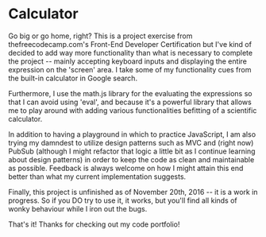 # Calculator
Go big or go home, right? This is a project exercise from thefreecodecamp.com's Front-End Developer Certification but I've kind of 
decided to add way more functionality than what is necessary to complete the project -- mainly accepting keyboard inputs and displaying
the entire expression on the 'screen' area. I take some of my functionality cues from the built-in calculator in Google search.

Furthermore, I use the math.js library for the evaluating the expressions so that I can avoid using 'eval', and because it's
a powerful library that allows me to play around with adding various functionalities befitting of a scientific calculator.

In addition to having a playground in which to practice JavaScript, I am also trying my damndest to utilize design patterns such as
MVC and (right now) PubSub (although I might refactor that logic a little bit as I continue learning about design patterns) in 
order to keep the code as clean and maintainable as possible. Feedback is always welcome on how I might attain this end better
than what my current implementation suggests.

Finally, this project is unfinished as of November 20th, 2016 -- it is a work in progress. So if you DO try to use it,
it works, but you'll find all kinds of wonky behaviour while I iron out the bugs.

That's it! Thanks for checking out my code portfolio!
